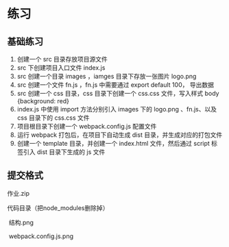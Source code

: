 # 练习



## 基础练习

1. 创建一个 src 目录存放项目源文件
2. src 下创建项目入口文件 index.js
3. src 创建一个目录 images ，iamges 目录下存放一张图片 logo.png
4. src 创建一个文件 fn.js ，fn.js 中需要通过 export default 100， 导出数据
5. src 创建一个 css 目录，css 目录下创建一个 css.css 文件，写入样式 body {background: red}
6. index.js 中使用 import 方法分别引入 images 下的 logo.png 、fn.js、以及 css 目录下的 css.css 文件
7. 项目根目录下创建一个 webpack.config.js 配置文件
8. 运行 webpack 打包后，在项目下自动生成 dist 目录，并生成对应的打包文件
9. 创建一个 template 目录，并创建一个 index.html 文件，然后通过 script 标签引入 dist 目录下生成的 js 文件



## 提交格式 

 作业.zip

   代码目录（把node_modules删除掉）

​    结构.png

​    webpack.config.js.png


